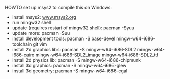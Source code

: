 HOWTO set up msys2 to compile this on Windows:

* install msys2: www.msys2.org
* run mingw32 shell
* update (requires restart of mingw32 shell): pacman -Syuu
* update more: pacman -Suu
* install development tools: pacman -S base-devel mingw-w64-i686-toolchain git vim
* install 2d graphics libs: pacman -S mingw-w64-i686-SDL2 mingw-w64-i686-cairo mingw-w64-i686-SDL2_image mingw-w64-i686-SDL2_ttf
* install 2d physics lib: pacman -S mingw-w64-i686-chipmunk
* install 3d graphics: pacman -S mingw-w64-i686-glew
* install 3d geometry: pacman -S mingw-w64-i686-cgal
